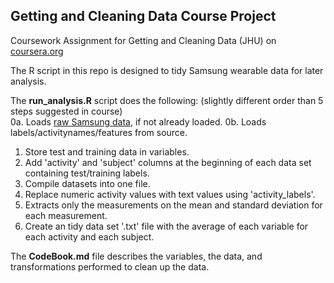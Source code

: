 ## Getting and Cleaning Data Course Project
Coursework Assignment for Getting and Cleaning Data (JHU) on [coursera.org](http://www.coursera.org/course/getdata/)  
  
The R script in this repo is designed to tidy Samsung wearable data for later analysis.  
  
The **run_analysis.R** script does the following:
(slightly different order than 5 steps suggested in course)  
0a. Loads [raw Samsung data](https://d396qusza40orc.cloudfront.net/getdata%2Fprojectfiles%2FUCI%20HAR%20Dataset.zip), if not already loaded.
0b. Loads labels/activitynames/features from source.
1. Store test and training data in variables.
2. Add 'activity' and 'subject' columns at the beginning of each data set containing test/training labels.
3. Compile datasets into one file.
4. Replace numeric activity values with text values using 'activity_labels'.
5. Extracts only the measurements on the mean and standard deviation for each measurement.
6. Create an tidy data set '.txt' file with the average of each variable for each activity and each subject.
  
The **CodeBook.md** file describes the variables, the data, and transformations performed to clean up the data.  